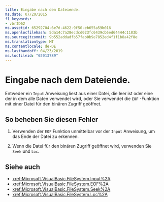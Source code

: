 ```yaml
---
title: Eingabe nach dem Dateiende.
ms.date: 07/20/2015
f1_keywords:
- vbrID62
ms.assetid: 65292704-6e7d-4622-9f50-eb655a59b016
ms.openlocfilehash: 5da14c7a28ecdcd023fc6439cb6ed64444c1183b
ms.sourcegitcommit: 9b552addadfb57fab0b9e7852ed4f1f1b8a42f8e
ms.translationtype: MT
ms.contentlocale: de-DE
ms.lasthandoff: 04/23/2019
ms.locfileid: "62013789"
---
```

# <a name="input-past-end-of-file"></a>Eingabe nach dem Dateiende.
Entweder ein `Input` Anweisung liest aus einer Datei, die leer ist oder eine der in dem alle Daten verwendet wird, oder Sie verwendet die `EOF` -Funktion mit einer Datei für den binären Zugriff geöffnet.  
  
## <a name="to-correct-this-error"></a>So beheben Sie diesen Fehler  
  
1. Verwenden der `EOF` Funktion unmittelbar vor der `Input` Anweisung, um das Ende der Datei zu erkennen.  
  
2. Wenn die Datei für den binären Zugriff geöffnet wird, verwenden Sie `Seek` und `Loc`.  
  
## <a name="see-also"></a>Siehe auch

- <xref:Microsoft.VisualBasic.FileSystem.Input%2A>
- <xref:Microsoft.VisualBasic.FileSystem.EOF%2A>
- <xref:Microsoft.VisualBasic.FileSystem.Seek%2A>
- <xref:Microsoft.VisualBasic.FileSystem.Loc%2A>
